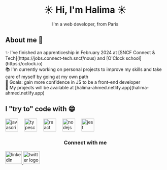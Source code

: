 <h1 align="center">☀ Hi, I'm Halima ☀</h1>



<p align="center">I'm a web developer, from Paris</p>



<h2 align="left">About me 🍵</h2>



<p align="left">✨  I've finished an apprenticeship in February 2024 at [SNCF Connect & Tech](https://jobs.connect-tech.sncf/nous) and [O'Clock school](https://oclock.io)<br>📚 I'm currently working on personal projects to improve my skills and take care of myself by going at my own path <br>🎯 Goals: gain more confidence in JS to be a front-end developer<br>🚧 My projects will be available at [halima-ahmed.netlify.app](halima-ahmed.netlify.app)</p>

###

<h2 align="left">I "try to" code with 😁</h2>



<div align="left">
  <img src="https://cdn.jsdelivr.net/gh/devicons/devicon/icons/javascript/javascript-original.svg" height="40" alt="javascript logo"  />
  <img width="12" />
  <img src="https://cdn.jsdelivr.net/gh/devicons/devicon/icons/typescript/typescript-original.svg" height="40" alt="typescript logo"  />
  <img width="12" />
  <img src="https://cdn.jsdelivr.net/gh/devicons/devicon/icons/react/react-original.svg" height="40" alt="react logo"  />
  <img width="12" />
  <img src="https://cdn.jsdelivr.net/gh/devicons/devicon/icons/nodejs/nodejs-original.svg" height="40" alt="nodejs logo"  />
  <img width="12" />
  <img src="https://cdn.jsdelivr.net/gh/devicons/devicon/icons/jest/jest-plain.svg" height="40" alt="jest logo"  />
</div>



<h3 align="center">Connect with me</h3>


<div align="left">
  <a href="https://linkedin.com/in/halima-ahmed" target="_blank">
    <img src="https://raw.githubusercontent.com/maurodesouza/profile-readme-generator/master/src/assets/icons/social/linkedin/default.svg" width="52" height="40" alt="linkedin logo"  />
  </a>
  <a href="https://twitter.com/justhalicode" target="_blank">
    <img src="https://raw.githubusercontent.com/maurodesouza/profile-readme-generator/master/src/assets/icons/social/twitter/default.svg" width="52" height="40" alt="twitter logo"  />
  </a>
</div>



